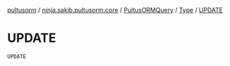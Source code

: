 [pultusorm](../../../index.md) / [ninja.sakib.pultusorm.core](../../index.md) / [PultusORMQuery](../index.md) / [Type](index.md) / [UPDATE](.)

# UPDATE

`UPDATE`
